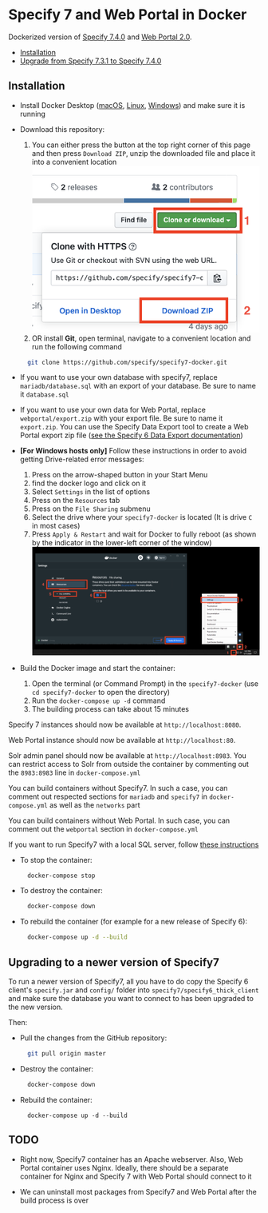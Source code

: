 # Specify 7 and Web Portal in Docker

Dockerized version of [Specify 7.4.0](https://github.com/specify/specify7) and [Web Portal 2.0](https://github.com/specify/webportal-installer).

* [Installation](#Installation)
* [Upgrade from Specify 7.3.1 to Specify 7.4.0](#upgrade-from-specify-731-to-specify-740)

## Installation

* Install Docker Desktop ([macOS](https://hub.docker.com/editions/community/docker-ce-desktop-mac/), [Linux](https://docs.docker.com/engine/install/ubuntu/), [Windows](https://hub.docker.com/editions/community/docker-ce-desktop-windows/)) and make sure it is running

* Download this repository:
  1. You can either press the button at the top right corner of this page and then press `Download ZIP`, unzip the downloaded file and place it into a convenient location
  ![](./src/download_link.png)
  2. OR install **Git**, open terminal, navigate to a convenient location and run the following command
  ```bash
    git clone https://github.com/specify/specify7-docker.git
  ```

* If you want to use your own database with specify7, replace `mariadb/database.sql` with an export of your database. Be sure to name it `database.sql`

* If you want to use your own data for Web Portal, replace `webportal/export.zip` with your export file. Be sure to name it `export.zip`. You can use the Specify Data Export tool to create a Web Portal export zip file ([see the Specify 6 Data Export documentation](https://www.sustain.specifysoftware.org/wp-content/uploads/2017/03/Using-the-Specify-Web-Portal.pdf))

* **[For Windows hosts only]** Follow these instructions in order to avoid getting Drive-related error messages:
  1. Press on the arrow-shaped button in your Start Menu
  2. find the docker logo and click on it
  3. Select `Settings` in the list of options
  4. Press on the `Resources` tab
  5. Press on the `File Sharing` submenu
  6. Select the drive where your `specify7-docker` is located (It is drive `C` in most cases)
  7. Press `Apply & Restart` and wait for Docker to fully reboot (as shown by the indicator in the lower-left corner of the window)
  ![Instructions are shown above](./src/docker_settings.png "Follow these instructions in order to avoid getting Drive-related error messages")

* Build the Docker image and start the container:
  1. Open the terminal (or Command Prompt) in the `specify7-docker` (use `cd specify7-docker` to open the directory)
  2. Run the `docker-compose up -d` command
  3. The building process can take about 15 minutes

Specify 7 instances should now be available at `http://localhost:8080`.
  
Web Portal instance should now be available at `http://localhost:80`.
  
Solr admin panel should now be available at `http://localhost:8983`. You can restrict access to Solr from outside the container by commenting out the `8983:8983` line in `docker-compose.yml`

You can build containers without Specify7. In such a case, you can comment out respected sections for `mariadb` and `specify7` in `docker-compose.yml` as well as the `networks` part
  
You can build containers without Web Portal. In such case, you can comment out the `webportal` section in `docker-compose.yml`

If you want to run Specify7 with a local SQL server, follow [these instructions](https://github.com/specify/specify7-docker/tree/sp7_only)

* To stop the container:
  ```bash
    docker-compose stop
  ```
* To destroy the container:
  ```bash
    docker-compose down
  ```
* To rebuild the container (for example for a new release of Specify 6):
  ```bash
    docker-compose up -d --build
  ```


## Upgrading to a newer version of Specify7

To run a newer version of Specify7, all you have to do copy the Specify 6 client's `specify.jar` and `config/` folder into `specify7/specify6_thick_client` and make sure the database you want to connect to has been upgraded to the new version.

Then:

* Pull the changes from the GitHub repository:

  ```bash
    git pull origin master
  ```

* Destroy the container:

  ```bash
    docker-compose down
  ```

* Rebuild the container:

  ```
    docker-compose up -d --build
  ```

## TODO

* Right now, Specify7 container has an Apache webserver. Also, Web Portal container uses Nginx. Ideally, there should be a separate container for Nginx and Specify 7 with Web Portal should connect to it

* We can uninstall most packages from Specify7 and Web Portal after the build process is over
